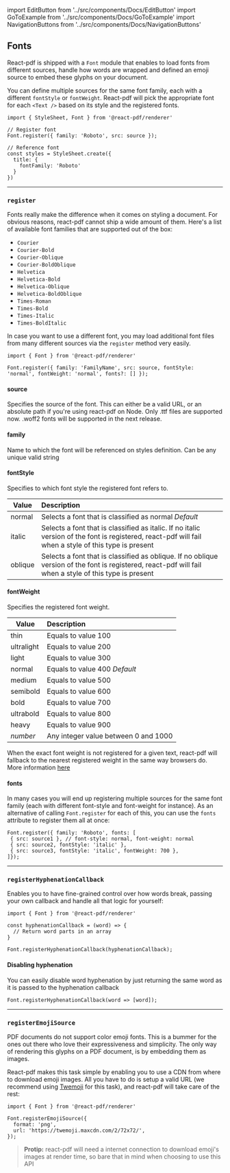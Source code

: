 import EditButton from '../src/components/Docs/EditButton'
import GoToExample from '../src/components/Docs/GoToExample'
import NavigationButtons from '../src/components/Docs/NavigationButtons'

<EditButton to="https://github.com/react-pdf/site/blob/master/docs/fonts.md" />

## Fonts

React-pdf is shipped with a `Font` module that enables to load fonts from different sources, handle how words are wrapped and defined an emoji source to embed these glyphs on your document.

You can define multiple sources for the same font family, each with a different `fontStyle` or `fontWeight`. React-pdf will pick the appropriate font for each `<Text />` based on its style and the registered fonts.

```
import { StyleSheet, Font } from '@react-pdf/renderer'

// Register font
Font.register({ family: 'Roboto', src: source });

// Reference font
const styles = StyleSheet.create({
  title: {
    fontFamily: 'Roboto'
  }
})
```

---

### `register`

Fonts really make the difference when it comes on styling a document. For obvious reasons, react-pdf cannot ship a wide amount of them. Here's a list of available font families that are supported out of the box:

- `Courier`
- `Courier-Bold`
- `Courier-Oblique`
- `Courier-BoldOblique`
- `Helvetica`
- `Helvetica-Bold`
- `Helvetica-Oblique`
- `Helvetica-BoldOblique`
- `Times-Roman`
- `Times-Bold`
- `Times-Italic`
- `Times-BoldItalic`

In case you want to use a different font, you may load additional font files from many different sources via the `register` method very easily.

```
import { Font } from '@react-pdf/renderer'

Font.register({ family: 'FamilyName', src: source, fontStyle: 'normal', fontWeight: 'normal', fonts?: [] });
```

#### source

Specifies the source of the font. This can either be a valid URL, or an absolute path if you're using react-pdf on Node. Only .ttf files are supported now. .woff2 fonts will be supported in the next release.

#### family

Name to which the font will be referenced on styles definition. Can be any unique valid string

#### fontStyle

Specifies to which font style the registered font refers to.

| Value   | Description                                                                                                                                             |
| ------- | :------------------------------------------------------------------------------------------------------------------------------------------------------ |
| normal  | Selects a font that is classified as normal _Default_                                                                                                   |
| italic  | Selects a font that is classified as italic. If no italic version of the font is registered, react-pdf will fail when a style of this type is present   |
| oblique | Selects a font that is classified as oblique. If no oblique version of the font is registered, react-pdf will fail when a style of this type is present |

#### fontWeight

Specifies the registered font weight.

| Value      | Description                          |
| ---------- | :----------------------------------- |
| thin       | Equals to value 100                  |
| ultralight | Equals to value 200                  |
| light      | Equals to value 300                  |
| normal     | Equals to value 400 _Default_        |
| medium     | Equals to value 500                  |
| semibold   | Equals to value 600                  |
| bold       | Equals to value 700                  |
| ultrabold  | Equals to value 800                  |
| heavy      | Equals to value 900                  |
| _number_   | Any integer value between 0 and 1000 |

When the exact font weight is not registered for a given text, react-pdf will fallback to the nearest registered weight in the same way browsers do. More information [here](https://developer.mozilla.org/en-US/docs/Web/CSS/font-weight#Fallback_weights)

<GoToExample name="font-register" />

#### fonts

In many cases you will end up registering multiple sources for the same font family (each with different font-style and font-weight for instance). As an alternative of calling `Font.register` for each of this, you can use the `fonts` attribute to register them all at once:

```
Font.register({ family: 'Roboto', fonts: [
 { src: source1 }, // font-style: normal, font-weight: normal
 { src: source2, fontStyle: 'italic' },
 { src: source3, fontStyle: 'italic', fontWeight: 700 },
]});
```

---

### `registerHyphenationCallback`

Enables you to have fine-grained control over how words break, passing your own callback and handle all that logic for yourself:

```
import { Font } from '@react-pdf/renderer'

const hyphenationCallback = (word) => {
  // Return word parts in an array
}

Font.registerHyphenationCallback(hyphenationCallback);
```

<GoToExample name="hyphenation-callback" />

#### Disabling hyphenation

You can easily disable word hyphenation by just returning the same word as it is passed to the hyphenation callback

```
Font.registerHyphenationCallback(word => [word]);
```

<GoToExample name="disable-hyphenation" />

---

### `registerEmojiSource`

PDF documents do not support color emoji fonts. This is a bummer for the ones out there who love their expressiveness and simplicity. The only way of rendering this glyphs on a PDF document, is by embedding them as images.

React-pdf makes this task simple by enabling you to use a CDN from where to download emoji images. All you have to do is setup a valid URL (we recommend using [Twemoji](https://github.com/twitter/twemoji) for this task), and react-pdf will take care of the rest:

```
import { Font } from '@react-pdf/renderer'

Font.registerEmojiSource({
  format: 'png',
  url: 'https://twemoji.maxcdn.com/2/72x72/',
});
```

> **Protip:** react-pdf will need a internet connection to download emoji's images at render time, so bare that in mind when choosing to use this API

<GoToExample name="emoji" />

<NavigationButtons
  backSrc="/styling"
  backText="Styling"
  nextSrc="/node"
  nextText="Node API"
/>
